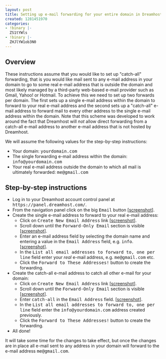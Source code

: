 ```yaml
---
layout: post
title: Setting up e-mail forwarding for your entire domain in Dreamhost
created: 1281451970
categories:
- !binary |-
  ZS1tYWls
- !binary |-
  ZHJlYW1ob3N0
---
```

<h2>Overview</h2>
<p>
  These instructions assume that you would like to set up "catch-all" forwarding, that is you would like mail sent to any e-mail address in your domain to go to some real e-mail address that is outside the domain and most likely managed by a third-party web-based e-mail provider such as Gmail, Yahoo! or Hotmail. To achieve this we need to set up two forwards per domain. The first sets up a single e-mail address within the domain to forward to your real e-mail address and the second sets up a "catch-all" e-mail address to forward mail to every other address to the single e-mail address within the domain. Note that this scheme was developed to work around the fact that Dreamhost will <em>not</em> allow direct forwarding from a catch-all e-mail address to another e-mail address that is not hosted by Dreamhost.
</p>
<p>
  We will assume the following values for the step-by-step instructions:
</p>
<ul>
  <li>Your domain: <tt>yourdomain.com</tt></li>
  <li>The single forwarding e-mail address within the domain: <tt>info@yourdomain.com</tt></li>
  <li>Your real e-mail address outside the domain to which all mail is ultimately forwarded: <tt>me@gmail.com</tt></li>
</ul>
<h2>Step-by-step instructions</h2>
<ul>
  <li>Log in to your Dreamhost account control panel at <tt>https://panel.dreamhost.com/</tt>.</li>
  <li>From the navigation panel click on the big <tt>Email</tt> button [<a href="/sites/default/files/screenshot1.jpg">screenshot</a>].</li>
  <li>Create the single e-mail address to forward to your real e-mail address:<br />
    <ul>
      <li>Click on <tt>Create New Email Address</tt> link [<a href="/sites/default/files/screenshot2.jpg">screenshot</a>].</li>
      <li>Scroll down until the <tt>Forward-Only Email</tt> section is visible [<a href="/sites/default/files/screenshot3.jpg">screenshot</a>].</li>
      <li>Enter an e-mail address field by selecting the domain name and entering a value in the <tt>Email Address</tt> field, e.g. <tt>info</tt>. [<a href="/sites/default/files/screenshot3.jpg">screenshot</a>].</li>
      <li>In the <tt>List all email addresses to forward to, one per line</tt> field enter your <em>real</em> e-mail address, e.g. <tt>me@gmail.com</tt> etc.</li>
      <li>Click the <tt>Forward to These Addresses!</tt> button to create the forwarding.</li>
    </ul>
  </li>
  <li>Create the catch-all e-mail address to catch all other e-mail for your domain:<br />
    <ul>
      <li>Click on <tt>Create New Email Address</tt> link [<a href="/sites/default/files/screenshot2.jpg">screenshot</a>].</li>
      <li>Scroll down until the <tt>Forward-Only Email</tt> section is visible [<a href="/sites/default/files/screenshot3.jpg">screenshot</a>].</li>
      <li>Enter <tt>catch-all</tt> in the <tt>Email Address</tt> field. [<a href="/sites/default/files/screenshot3.jpg">screenshot</a>].</li>
      <li>In the <tt>List all email addresses to forward to, one per line</tt> field enter the <tt>info@yourdomain.com</tt> address created previously.</li>
      <li>Click the <tt>Forward to These Addresses!</tt> button to create the forwarding.</li>
    </ul>
  </li>
  <li>All done!</li>
</ul>
<p>
  It will take some time for the changes to take effect, but once the changes are in place all e-mail sent to any address in your domain will forward to the e-mail address <tt>me@gmail.com</tt>.
</p>
